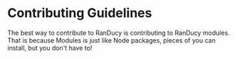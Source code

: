 # Contributing Guidelines
The best way to contribute to RanDucy is contributing to RanDucy modules. That is because Modules is just like Node packages, pieces of you can install, but you don't have to!
